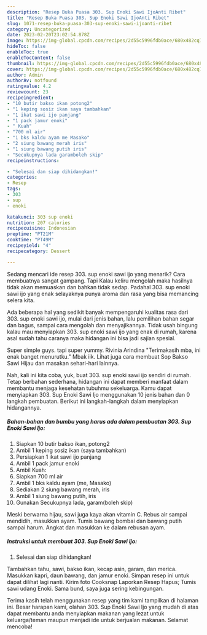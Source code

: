 ```yaml
---
description: "Resep Buka Puasa 303. Sup Enoki Sawi IjoAnti Ribet"
title: "Resep Buka Puasa 303. Sup Enoki Sawi IjoAnti Ribet"
slug: 1071-resep-buka-puasa-303-sup-enoki-sawi-ijoanti-ribet
category: Uncategorized
date: 2023-02-20T23:02:54.878Z
image: https://img-global.cpcdn.com/recipes/2d55c5996fdb0ace/680x482cq70/303-sup-enoki-sawi-ijo-foto-resep-utama.jpg
hideToc: false
enableToc: true
enableTocContent: false
thumbnail: https://img-global.cpcdn.com/recipes/2d55c5996fdb0ace/680x482cq70/303-sup-enoki-sawi-ijo-foto-resep-utama.jpg
cover: https://img-global.cpcdn.com/recipes/2d55c5996fdb0ace/680x482cq70/303-sup-enoki-sawi-ijo-foto-resep-utama.jpg
author: Admin
authorAv: notfound
ratingvalue: 4.2
reviewcount: 23
recipeingredient:
- "10 butir bakso ikan potong2"
- "1 keping sosiz ikan saya tambahkan"
- "1 ikat sawi ijo panjang"
- "1 pack jamur enoki"
- " Kuah"
- "700 ml air"
- "1 bks kaldu ayam me Masako"
- "2 siung bawang merah iris"
- "1 siung bawang putih iris"
- "Secukupnya lada garamboleh skip"
recipeinstructions:

- "Selesai dan siap dihidangkan!"
categories:
- Resep
tags:
- 303
- sup
- enoki

katakunci: 303 sup enoki 
nutrition: 207 calories
recipecuisine: Indonesian
preptime: "PT21M"
cooktime: "PT49M"
recipeyield: "4"
recipecategory: Dessert

---
```



Sedang mencari ide resep 303. sup enoki sawi ijo yang menarik? Cara membuatnya sangat gampang. Tapi Kalau keliru mengolah maka hasilnya tidak akan memuaskan dan bahkan tidak sedap. Padahal 303. sup enoki sawi ijo yang enak selayaknya punya aroma dan rasa yang bisa memancing selera kita.


Ada beberapa hal yang sedikit banyak mempengaruhi kualitas rasa dari 303. sup enoki sawi ijo, mulai dari jenis bahan, lalu pemilihan bahan segar dan bagus, sampai cara mengolah dan menyajikannya. Tidak usah bingung kalau mau menyiapkan 303. sup enoki sawi ijo yang enak di rumah, karena asal sudah tahu caranya maka hidangan ini bisa jadi sajian spesial.

Super simple guys. tapi super yummy. Rivinia Arindina &#34;Terimakasih mba, ini enak banget menurutku.&#34; Mbak iik. Lihat juga cara membuat Sop Bakso Sawi Hijau dan masakan sehari-hari lainnya.


Nah, kali ini kita coba, yuk, buat 303. sup enoki sawi ijo sendiri di rumah. Tetap berbahan sederhana, hidangan ini dapat memberi manfaat dalam membantu menjaga kesehatan tubuhmu sekeluarga. Kamu dapat menyiapkan 303. Sup Enoki Sawi Ijo menggunakan 10 jenis bahan dan 0 langkah pembuatan. Berikut ini langkah-langkah dalam menyiapkan hidangannya.

<!--inarticleads1-->

##### Bahan-bahan dan bumbu yang harus ada dalam pembuatan 303. Sup Enoki Sawi Ijo:

1. Siapkan 10 butir bakso ikan, potong2
1. Ambil 1 keping sosiz ikan (saya tambahkan)
1. Persiapkan 1 ikat sawi ijo panjang
1. Ambil 1 pack jamur enoki
1. Ambil  Kuah:
1. Siapkan 700 ml air
1. Ambil 1 bks kaldu ayam (me, Masako)
1. Sediakan 2 siung bawang merah, iris
1. Ambil 1 siung bawang putih, iris
1. Gunakan Secukupnya lada, garam(boleh skip)


Meski berwarna hijau, sawi juga kaya akan vitamin C. Rebus air sampai mendidih, masukkan ayam. Tumis bawang bombai dan bawang putih sampai harum. Angkat dan masukkan ke dalam rebusan ayam. 

<!--inarticleads2-->

##### Instruksi untuk membuat 303. Sup Enoki Sawi Ijo:


1. Selesai dan siap dihidangkan!

Tambahkan tahu, sawi, bakso ikan, kecap asin, garam, dan merica. Masukkan kapri, daun bawang, dan jamur enoki. Simpan resep ini untuk dapat dilihat lagi nanti. Kirim foto Cooksnap Laporkan Resep Hapus; Tumis sawi udang Enoki. Sama bund, saya juga sering kebingungan. 

Terima kasih telah menggunakan resep yang tim kami tampilkan di halaman ini. Besar harapan kami, olahan 303. Sup Enoki Sawi Ijo yang mudah di atas dapat membantu anda menyiapkan makanan yang lezat untuk keluarga/teman maupun menjadi ide untuk berjualan makanan. Selamat mencoba!
